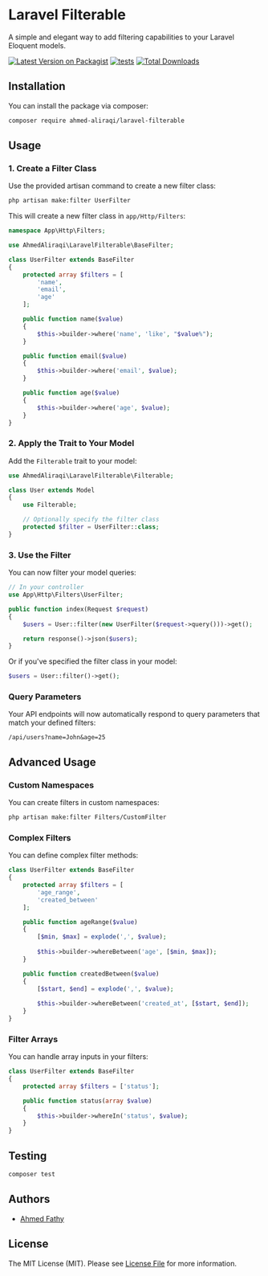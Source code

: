 # Laravel Filterable

A simple and elegant way to add filtering capabilities to your Laravel Eloquent models.

[![Latest Version on Packagist](https://img.shields.io/packagist/v/ahmed-aliraqi/laravel-filterable.svg?style=flat-square)](https://packagist.org/packages/ahmed-aliraqi/laravel-filterable)
[![tests](https://github.com/ahmed-aliraqi/laravel-filterable/actions/workflows/tests.yaml/badge.svg?branch=main)](https://github.com/ahmed-aliraqi/laravel-filterable/actions/workflows/tests.yaml)
[![Total Downloads](https://poser.pugx.org/ahmed-aliraqi/laravel-filterable/d/total.svg)](https://packagist.org/packages/ahmed-aliraqi/laravel-filterable)

## Installation

You can install the package via composer:

```bash
composer require ahmed-aliraqi/laravel-filterable
```

## Usage

### 1. Create a Filter Class

Use the provided artisan command to create a new filter class:

```bash
php artisan make:filter UserFilter
```

This will create a new filter class in `app/Http/Filters`:

```php
namespace App\Http\Filters;

use AhmedAliraqi\LaravelFilterable\BaseFilter;

class UserFilter extends BaseFilter
{
    protected array $filters = [
        'name',
        'email',
        'age'
    ];

    public function name($value)
    {
        $this->builder->where('name', 'like', "$value%");
    }

    public function email($value)
    {
        $this->builder->where('email', $value);
    }

    public function age($value)
    {
        $this->builder->where('age', $value);
    }
}
```

### 2. Apply the Trait to Your Model

Add the `Filterable` trait to your model:

```php
use AhmedAliraqi\LaravelFilterable\Filterable;

class User extends Model
{
    use Filterable;

    // Optionally specify the filter class
    protected $filter = UserFilter::class;
}
```

### 3. Use the Filter

You can now filter your model queries:

```php
// In your controller
use App\Http\Filters\UserFilter;

public function index(Request $request)
{
    $users = User::filter(new UserFilter($request->query()))->get();

    return response()->json($users);
}
```

Or if you've specified the filter class in your model:

```php
$users = User::filter()->get();
```

### Query Parameters

Your API endpoints will now automatically respond to query parameters that match your defined filters:

```
/api/users?name=John&age=25
```

## Advanced Usage

### Custom Namespaces

You can create filters in custom namespaces:

```bash
php artisan make:filter Filters/CustomFilter
```

### Complex Filters

You can define complex filter methods:

```php
class UserFilter extends BaseFilter
{
    protected array $filters = [
        'age_range',
        'created_between'
    ];

    public function ageRange($value)
    {
        [$min, $max] = explode(',', $value);
        
        $this->builder->whereBetween('age', [$min, $max]);
    }

    public function createdBetween($value)
    {
        [$start, $end] = explode(',', $value);
        
        $this->builder->whereBetween('created_at', [$start, $end]);
    }
}
```

### Filter Arrays

You can handle array inputs in your filters:

```php
class UserFilter extends BaseFilter
{
    protected array $filters = ['status'];

    public function status(array $value)
    {
        $this->builder->whereIn('status', $value);
    }
}
```

## Testing

```bash
composer test
```

## Authors

- [Ahmed Fathy](https://github.com/ahmed-aliraqi)

## License

The MIT License (MIT). Please see [License File](LICENSE.md) for more information.
